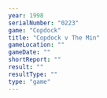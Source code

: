 ```yaml
---
year: 1998
serialNumber: "0223" 
game: "Copdock"
title: "Copdock v The Min"
gameLocation: ""
gameDate: ""
shortReport: ""
result: ""
resultType: ""
type: "game"
---
```

